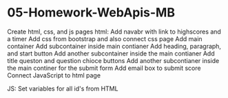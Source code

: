 # 05-Homework-WebApis-MB

Create html, css, and js pages
html:
Add navabr with link to highscores and a timer
Add css from bootstrap and also connect css page
Add main container
Add subcontainer inside main contianer
Add heading, paragraph, and start button
Add another subcontainer inside the main contianer
Add title queston and question chioce buttons
Add another subcontianer inside the main continer for the submit form
Add email box to submit score
Connect JavaScript to html page

JS:
Set variables for all id's from HTML
